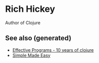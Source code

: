 # Rich Hickey

Author of Clojure


## See also (generated)

-   [Effective Programs - 10 years of clojure](20200504213118-effective_programs_10_years_of_clojure.md)
-   [Simple Made Easy](20200502122138-simple_made_easy.md)
